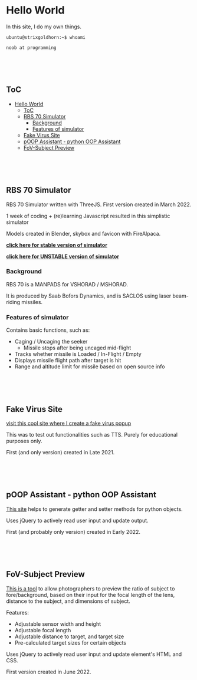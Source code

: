 # Hello World

In this site, I do my own things.

```console
ubuntu@strixgoldhorn:~$ whoami

noob at programming
```

<br/><br/><br/>

## ToC

- [Hello World](#hello-world)
  - [ToC](#toc)
  - [RBS 70 Simulator](#rbs-70-simulator)
    - [Background](#background)
    - [Features of simulator](#features-of-simulator)
  - [Fake Virus Site](#fake-virus-site)
  - [pOOP Assistant - python OOP Assistant](#poop-assistant---python-oop-assistant)
  - [FoV-Subject Preview](#fov-subject-preview)

<br/><br/><br/>

## RBS 70 Simulator

RBS 70 Simulator written with ThreeJS. First version created in March 2022.

1 week of coding + (re)learning Javascript resulted in this simplistic simulator

Models created in Blender, skybox and favicon with FireAlpaca.

**[click here for stable version of simulator](./VSHORAD%20(EXPORT)/vshoradsim.html)**

**[click here for UNSTABLE version of simulator](./VSHORAD%20(unstable)/vshoradsim.html)**

### Background

RBS 70 is a MANPADS for VSHORAD / MSHORAD.

It is produced by Saab Bofors Dynamics, and is SACLOS using laser beam-riding missiles.

### Features of simulator

Contains basic functions, such as:

- Caging / Uncaging the seeker
  - Missile stops after being uncaged mid-flight
- Tracks whether missile is Loaded / In-Flight / Empty
- Displays missile flight path after target is hit
- Range and altitude limit for missile based on open source info

<br/><br/><br/>

## Fake Virus Site

[visit this cool site where I create a fake virus popup](for_the_lolz/fakeviruspopup.html)

This was to test out functionalities such as TTS. Purely for educational purposes only.

First (and only version) created in Late 2021.

<br/><br/><br/>

## pOOP Assistant - python OOP Assistant

[This site](pOOP/index.html) helps to generate getter and setter methods for python objects.

Uses jQuery to actively read user input and update output.

First (and probably only version) created in Early 2022.

<br/><br/><br/>

## FoV-Subject Preview

[This is a tool](FoV-Subject%20Preview/index.html) to allow photographers to preview the ratio of subject to fore/background, based on their input for the focal length of the lens, distance to the subject, and dimensions of subject.

Features:
- Adjustable sensor width and height
- Adjustable focal length
- Adjustable distance to target, and target size
- Pre-calculated target sizes for certain objects

Uses jQuery to actively read user input and update element's HTML and CSS.

First version created in June 2022.
